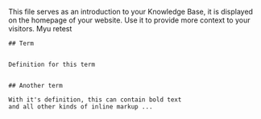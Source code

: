 This file serves as an introduction to your Knowledge Base, it is displayed on the homepage of your website. Use it to provide more context to your visitors. Myu retest



```
## Term
```

```

Definition for this term


## Another term

With it's definition, this can contain bold text
and all other kinds of inline markup ...
```



